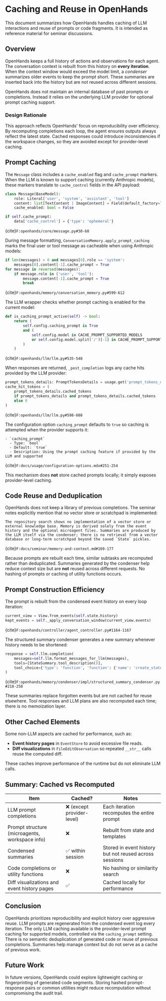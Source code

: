 # Caching and Reuse in OpenHands

This document summarizes how OpenHands handles caching of LLM interactions and reuse of prompts or code fragments. It is intended as reference material for seminar discussions.

## Overview

OpenHands keeps a full history of actions and observations for each agent. The conversation context is rebuilt from this history on **every iteration**. When the context window would exceed the model limit, a *condenser* summarizes older events to keep the prompt short. These summaries are inserted back into the history but are not reused across different sessions.

OpenHands does not maintain an internal database of past prompts or completions. Instead it relies on the underlying LLM provider for optional prompt caching support.
### Design Rationale

This approach reflects OpenHands' focus on reproducibility over efficiency. By recomputing completions each loop, the agent ensures outputs always reflect the latest state. Cached responses could introduce inconsistencies if the workspace changes, so they are avoided except for provider-level caching.


## Prompt Caching

The `Message` class includes a `cache_enabled` flag and `cache_prompt` markers. When the LLM is known to support caching (currently Anthropic models), these markers translate to `cache_control` fields in the API payload:

```python
class Message(BaseModel):
    role: Literal['user', 'system', 'assistant', 'tool']
    content: list[TextContent | ImageContent] = Field(default_factory=list)
    cache_enabled: bool = False
```
```python
if self.cache_prompt:
    data['cache_control'] = {'type': 'ephemeral'}
```
{cite}`F:openhands/core/message.py#30-60`

During message formatting, `ConversationMemory.apply_prompt_caching` marks the final user or tool message as cacheable when using Anthropic models:

```python
if len(messages) > 0 and messages[0].role == 'system':
    messages[0].content[-1].cache_prompt = True
for message in reversed(messages):
    if message.role in ('user', 'tool'):
        message.content[-1].cache_prompt = True
        break
```
{cite}`F:openhands/memory/conversation_memory.py#599-612`

The LLM wrapper checks whether prompt caching is enabled for the current model:

```python
def is_caching_prompt_active(self) -> bool:
    return (
        self.config.caching_prompt is True
        and (
            self.config.model in CACHE_PROMPT_SUPPORTED_MODELS
            or self.config.model.split('/')[-1] in CACHE_PROMPT_SUPPORTED_MODELS
        )
    )
```
{cite}`F:openhands/llm/llm.py#535-548`

When responses are returned, `_post_completion` logs any cache hits provided by the LLM provider:

```python
prompt_tokens_details: PromptTokensDetails = usage.get('prompt_tokens_details')
cache_hit_tokens = (
    prompt_tokens_details.cached_tokens
    if prompt_tokens_details and prompt_tokens_details.cached_tokens
    else 0
)
```
{cite}`F:openhands/llm/llm.py#598-608`

The configuration option `caching_prompt` defaults to `true` so caching is attempted when the provider supports it:

```text
- `caching_prompt`
  - Type: `bool`
  - Default: `true`
  - Description: Using the prompt caching feature if provided by the LLM and supported
```
{cite}`F:docs/usage/configuration-options.mdx#251-254`

This mechanism does **not** store cached prompts locally; it simply exposes provider-level caching.

## Code Reuse and Deduplication

OpenHands does not keep a library of previous completions. The seminar notes explicitly mention that no vector store or scratchpad is implemented:

```text
The repository search shows no implementation of a vector store or external knowledge base. Memory is derived solely from the event history and the optional microagent files. Summaries are produced by the LLM itself via the condenser; there is no retrieval from a vector database or long‑term scratchpad beyond the saved `State` pickles.
```
{cite}`F:docs/seminar/memory-and-context.md#169-177`

Because prompts are rebuilt each time, similar subtasks are recomputed rather than deduplicated. Summaries generated by the condenser help reduce context size but are **not** reused across different requests. No hashing of prompts or caching of utility functions occurs.

## Prompt Construction Efficiency

The prompt is rebuilt from the condensed event history on every loop iteration:

```python
current_view = View.from_events(self.state.history)
kept_events = self._apply_conversation_window(current_view.events)
```
{cite}`F:openhands/controller/agent_controller.py#1164-1167`

The structured summary condenser generates a new summary whenever history needs to be shortened:

```python
response = self.llm.completion(
    messages=self.llm.format_messages_for_llm(messages),
    tools=[StateSummary.tool_description()],
    tool_choice={'type': 'function', 'function': {'name': 'create_state_summary'}},
)
```
{cite}`F:openhands/memory/condenser/impl/structured_summary_condenser.py#218-258`

These summaries replace forgotten events but are not cached for reuse elsewhere. Tool responses and LLM plans are also recomputed each time; there is no memoization layer.

## Other Cached Elements

Some non-LLM aspects are cached for performance, such as:

- **Event history pages** in `EventStore` to avoid excessive file reads.
- **Diff visualizations** in `FileEditObservation` so repeated `__str__` calls reuse the computed diff.

These caches improve performance of the runtime but do not eliminate LLM calls.

## Summary: Cached vs Recomputed

| Item | Cached? | Notes |
| --- | --- | --- |
| LLM prompt completions | ❌ (except provider-level) | Each iteration recomputes the entire prompt |
| Prompt structure (microagents, workspace info) | ❌ | Rebuilt from state and templates |
| Condensed summaries | ✅ within session | Stored in event history but not reused across sessions |
| Code completions or utility functions | ❌ | No hashing or similarity search |
| Diff visualizations and event history pages | ✅ | Cached locally for performance |


## Conclusion

OpenHands prioritizes reproducibility and explicit history over aggressive reuse. LLM prompts are regenerated from the condensed event log every iteration. The only LLM caching available is the provider-level prompt caching for supported models, controlled via the `caching_prompt` setting. There is no semantic deduplication of generated code or reuse of previous completions. Summaries help manage context but do not serve as a cache of previous work.

## Future Work

In future versions, OpenHands could explore lightweight caching or fingerprinting of generated code segments. Storing hashed prompt-response pairs or common utilities might reduce recomputation without compromising the audit trail.


